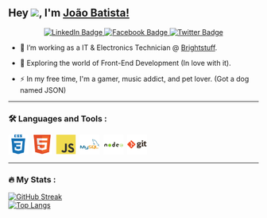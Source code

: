 
## Hey <img src="https://github.com/TheDudeThatCode/TheDudeThatCode/blob/master/Assets/Hi.gif" width="29px">, I'm [João Batista!](https://www.linkedin.com/in/jotapebatista/) 

<div id="badges" align="center">
  <a href="https://www.linkedin.com/in/jotapebatista/">
    <img src="https://img.shields.io/badge/LinkedIn-blue?style=for-the-badge&logo=linkedin&logoColor=white" alt="LinkedIn Badge"/>
  </a>
  <a href="https://www.facebook.com/jotapeoliveira11">
    <img src="https://img.shields.io/badge/Facebook-blue?style=for-the-badge&logo=facebook&logoColor=white" alt="Facebook Badge"/>
  </a>
  <a href="https://twitter.com/jotapebatista">
    <img src="https://img.shields.io/badge/Twitter-blue?style=for-the-badge&logo=twitter&logoColor=white" alt="Twitter Badge"/>
  </a>
</div>

- :telescope: I’m working as a IT & Electronics Technician @ [Brightstuff](https://www.brightstuff.pt).

- :seedling: Exploring the world of Front-End Development (In love with it).

- :zap: In my free time, I'm a gamer, music addict, and pet lover. (Got a dog named JSON)

---

### :hammer_and_wrench: Languages and Tools :

<div>
  <!--img src="https://github.com/devicons/devicon/blob/master/icons/react/react-original-wordmark.svg" title="React" alt="React" width="40" height="40"/>&nbsp;-->
  <img src="https://github.com/devicons/devicon/blob/master/icons/css3/css3-plain-wordmark.svg"  title="CSS3" alt="CSS" width="40" height="40"/>&nbsp;
  <img src="https://github.com/devicons/devicon/blob/master/icons/html5/html5-original.svg" title="HTML5" alt="HTML" width="40" height="40"/>&nbsp;
  <img src="https://github.com/devicons/devicon/blob/master/icons/javascript/javascript-original.svg" title="JavaScript" alt="JavaScript" width="40" height="40"/>&nbsp;
  <img src="https://github.com/devicons/devicon/blob/master/icons/mysql/mysql-original-wordmark.svg" title="MySQL"  alt="MySQL" width="40" height="40"/>&nbsp;
  <img src="https://github.com/devicons/devicon/blob/master/icons/nodejs/nodejs-original-wordmark.svg" title="NodeJS" alt="NodeJS" width="40" height="40"/>&nbsp;
  <img src="https://github.com/devicons/devicon/blob/master/icons/git/git-original-wordmark.svg" title="Git" **alt="Git" width="40" height="40"/>
</div>

---

### :fire: My Stats :

[![GitHub Streak](http://github-readme-streak-stats.herokuapp.com?user=jotapeoliveira&theme=dark&background=000000)](https://git.io/streak-stats)<br>
[![Top Langs](https://github-readme-stats.vercel.app/api/top-langs/?username=jotapeoliveira&layout=compact&theme=vision-friendly-dark)](https://github.com/anuraghazra/github-readme-stats)
